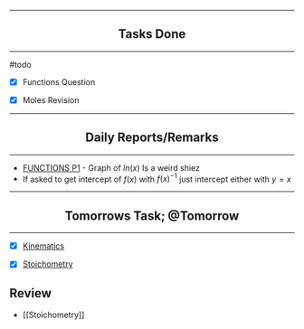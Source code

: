 ***
## <center> Tasks Done </center>
***
#todo 
- [x] Functions Question
- [x] Moles Revision


---
## <center> Daily Reports/Remarks </center>
---
- [FUNCTIONS P1](FUNCTIONS%20P1.pdf) - Graph of $ln(x)$ Is a weird shiez
- If asked to get intercept of $f(x)$ with $f(x)^{{-1}}$ just intercept either with $y=x$

---
## <center> Tomorrows Task; @Tomorrow </center>
---
- [x] [Kinematics](Kinematics.md)
- [x]  [Stoichometry](Stoichometry.md)


## Review
- [[Stoichometry]]